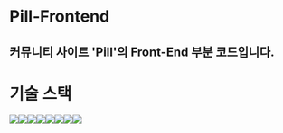 # Pill-Frontend
커뮤니티 사이트 'Pill'의 Front-End 부분 코드입니다.
---
# 기술 스택
<div style="display: flex;">
  <img src="https://img.shields.io/badge/React-grey.svg?style=for-the-badge&logo=React&logoColor=white">
  <img src="https://img.shields.io/badge/Typescript-blue.svg?style=for-the-badge&logo=Typescript&logoColor=white">
  <img src="https://img.shields.io/badge/Javascript-yellow.svg?style=for-the-badge&logo=Javascript&logoColor=white">
  <img src="https://img.shields.io/badge/redux-purple.svg?style=for-the-badge&logo=redux&logoColor=white">
  <img src="https://img.shields.io/badge/axios-blueviolet.svg?style=for-the-badge&logo=axios&logoColor=white">
  <img src="https://img.shields.io/badge/mui-lightblue.svg?style=for-the-badge&logo=mui&logoColor=blue">
  <img src="https://img.shields.io/badge/css3-orange.svg?style=for-the-badge&logo=css3&logoColor=white">
  <img src="https://img.shields.io/badge/styledcomponents-pink.svg?style=for-the-badge&logo=styledcomponents&logoColor=red">
</div>
